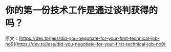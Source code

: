 # 你的第一份技术工作是通过谈判获得的吗？

原文：[https://dev.to/jess/did-you-negotiate-for-your-first-technical-job-no9](https://dev.to/jess/did-you-negotiate-for-your-first-technical-job-no9)